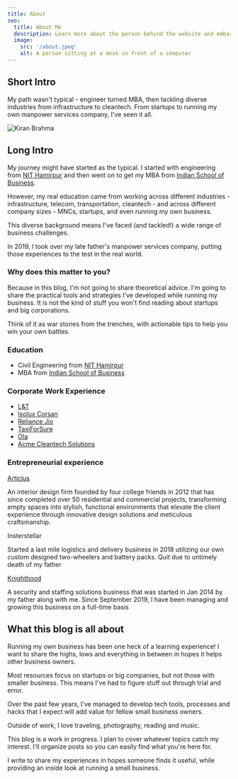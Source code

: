```yaml
---
title: About
seo:
  title: About Me
  description: Learn more about the person behind the website and embark on a journey of inspiration and shared experiences.
  image:
    src: '/about.jpeg'
    alt: A person sitting at a desk in front of a computer
---
```


## Short Intro

My path wasn't typical - engineer turned MBA, then tackling diverse industries from infrastructure to cleantech. From startups to running my own manpower services company, I've seen it all.

![Kiran Brahma](https://i.imgur.com/Ne9G9SZ.jpg)

## Long Intro

My journey might have started as the typical. I started with engineering from [NIT Hamirpur](https://nith.ac.in) and then went on to get my MBA from [Indian School of Business](https://isb.edu).

However, my real education came from working across different industries - infrastructure, telecom, transportation, cleantech - and across different company sizes - MNCs, startups, and even running my own business.

This diverse background means I've faced (and tackled!) a wide range of business challenges.

In 2019, I took over my late father's manpower services company, putting those experiences to the test in the real world.

### Why does this matter to you?

Because in this blog, I'm not going to share theoretical advice. I'm going to share the practical tools and strategies I've developed while running my business. It is not the kind of stuff you won't find reading about startups and big corporations.

Think of it as war stories from the trenches, with actionable tips to help you win your own battles.

### Education

- Civil Engineering from [NIT Hamirpur](https://nith.ac.in/)
- MBA from [Indian School of Business](https://isb.edu)

### Corporate Work Experience

- [L&T](https://www.lntecc.com)
- [Isolux Corsan](http://www.isoluxcorsan.com/en/)
- [Reliance Jio](https://www.jio.com/)
- [TaxiForSure](https://www.crunchbase.com/organization/taxiforsure-com)
- [Ola](https://www.olacabs.com/)
- [Acme Cleantech Solutions](https://acmecleantech.in/index)

### Entrepreneurial experience

[Articlus](https://www.facebook.com/articulusproperty/)

An interior design firm founded by four college friends in 2012 that has since completed over 50 residential and commercial projects, transforming empty spaces into stylish, functional environments that elevate the client experience through innovative design solutions and meticulous craftsmanship.

Insterstellar

Started a last mile logistics and delivery business in 2018 utilizing our own custom designed two-wheelers and battery packs. Quit due to untimely death of my father

[Knighthood](https://knighthood.co)

A security and staffing solutions business that was started in Jan 2014 by my father along with me. Since September 2019, I have been managing and growing this business on a full-time basis

## What this blog is all about

Running my own business has been one heck of a learning experience! I want to share the highs, lows and everything in between in hopes it helps other business owners.

Most resources focus on startups or big companies, but not those with smaller business. This means I've had to figure stuff out through trial and error.

Over the past few years, I've managed to develop tech tools, processes and hacks that I expect will add value for fellow small business owners.

Outside of work, I love traveling, photography, reading and music.

This blog is a work in progress. I plan to cover whatever topics catch my interest. I'll organize posts so you can easily find what you're here for.

I write to share my experiences in hopes someone finds it useful, while providing an inside look at running a small business.
